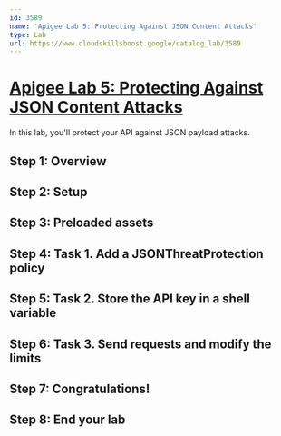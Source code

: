```yaml
---
id: 3589
name: 'Apigee Lab 5: Protecting Against JSON Content Attacks'
type: Lab
url: https://www.cloudskillsboost.google/catalog_lab/3589
---
```


# [Apigee Lab 5: Protecting Against JSON Content Attacks](https://www.cloudskillsboost.google/catalog_lab/3589)

In this lab, you'll protect your API against JSON payload attacks.

## Step 1: Overview

## Step 2: Setup

## Step 3: Preloaded assets

## Step 4: Task 1. Add a JSONThreatProtection policy

## Step 5: Task 2. Store the API key in a shell variable

## Step 6: Task 3. Send requests and modify the limits

## Step 7: Congratulations!

## Step 8: End your lab
